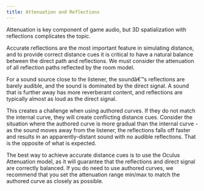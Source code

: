 ```yaml
---
title: Attenuation and Reflections
---
```

Attenuation is key component of game audio, but 3D spatialization with reflections complicates the topic.

Accurate reflections are the most important feature in simulating distance, and to provide correct distance cues it is critical to have a natural balance between the direct path and reflections. We must consider the attenuation of all reflection paths reflected by the room model. 

For a sound source close to the listener, the soundâ€™s reflections are barely audible, and the sound is dominated by the direct signal. A sound that is further away has more reverberant content, and reflections are typically almost as loud as the direct signal.

This creates a challenge when using authored curves. If they do not match the internal curve, they will create conflicting distance cues. Consider the situation where the authored curve is more gradual than the internal curve - as the sound moves away from the listener, the reflections falls off faster and results in an apparently-distant sound with no audible reflections. That is the opposite of what is expected.

The best way to achieve accurate distance cues is to use the Oculus Attenuation model, as it will guarantee that the reflections and direct signal are correctly balanced. If you do need to use authored curves, we recommend that you set the attenuation range min/max to match the authored curve as closely as possible.


